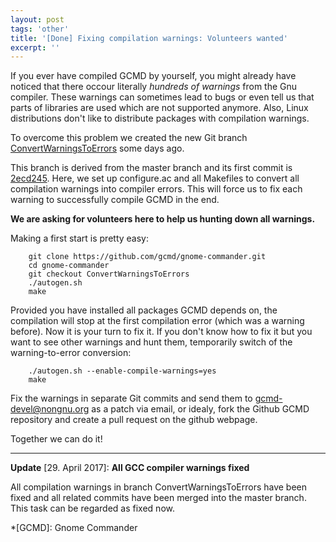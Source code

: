 ```yaml
---
layout: post
tags: 'other'
title: '[Done] Fixing compilation warnings: Volunteers wanted'
excerpt: ''
---
```


If you ever have compiled GCMD by yourself, you might already have
noticed that there occour literally _hundreds of warnings_ from the Gnu
compiler. These warnings can sometimes lead to bugs or even tell
us that parts of libraries are used which are not supported anymore.
Also, Linux distributions don't like to distribute packages with
compilation warnings.

To overcome this problem we created the new Git branch
[ConvertWarningsToErrors](https://github.com/gcmd/gnome-commander/commits/ConvertWarningsToErrors)
some days ago.

This branch is derived from the master branch and its first commit is
[2ecd245](https://github.com/gcmd/gnome-commander/commit/2ecd24547341618085cce43c8a9cb06f60b78d08).
Here, we set up configure.ac and all Makefiles to convert all
compilation warnings into compiler errors. This will force us to fix
each warning to successfully compile GCMD in the end.

**We are asking for volunteers here to help us hunting down all warnings.**

Making a first start is pretty easy:

```
    git clone https://github.com/gcmd/gnome-commander.git
    cd gnome-commander
    git checkout ConvertWarningsToErrors
    ./autogen.sh
    make
```

Provided you have installed all packages GCMD depends on, the
compilation will stop at the first compilation error (which was a warning before).
Now it is your turn to fix it. If you don't know how to fix it but you
want to see other warnings and hunt them, temporarily switch of the
warning-to-error conversion:

```
    ./autogen.sh --enable-compile-warnings=yes
    make
```

Fix the warnings in separate Git commits and send them to
[gcmd-devel@nongnu.org](mailto:gcmd-devel@nongnu.org) as a patch
via email, or idealy, fork the Github GCMD repository and create a pull
request on the github webpage.

Together we can do it!

---

**Update** [29. April 2017]: **All GCC compiler warnings fixed**

All compilation warnings in branch ConvertWarningsToErrors
have been fixed and all related commits have been merged into the master branch. This
task can be regarded as fixed now.

*[GCMD]: Gnome Commander
